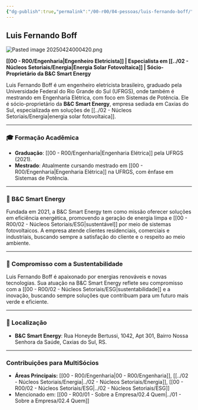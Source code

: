 ```yaml
---
{"dg-publish":true,"permalink":"/00-r00/04-pessoas/luis-fernando-boff/","tags":["person","profile","engenharia","energia","sustentabilidade","empreendedor"],"noteIcon":""}
---
```


## Luis Fernando Boff

![Pasted image 20250424000420.png](/img/user/00%20-%20R00/Pasted%20image%2020250424000420.png)

**[[00 - R00/Engenharia\|Engenheiro Eletricista]] | Especialista em [[../02 - Núcleos Setoriais/Energia\|Energia Solar Fotovoltaica]] | Sócio-Proprietário da B&C Smart Energy**

Luis Fernando Boff é um engenheiro eletricista brasileiro, graduado pela Universidade Federal do Rio Grande do Sul (UFRGS), onde também é mestrando em Engenharia Elétrica, com foco em Sistemas de Potência. Ele é sócio-proprietário da **B&C Smart Energy**, empresa sediada em Caxias do Sul, especializada em soluções de [[../02 - Núcleos Setoriais/Energia\|energia solar fotovoltaica]].

---

### 🎓 Formação Acadêmica

*   **Graduação**: [[00 - R00/Engenharia\|Engenharia Elétrica]] pela UFRGS (2021).
*   **Mestrado**: Atualmente cursando mestrado em [[00 - R00/Engenharia\|Engenharia Elétrica]] na UFRGS, com ênfase em Sistemas de Potência.

---

### 🏢 B&C Smart Energy

Fundada em 2021, a B&C Smart Energy tem como missão oferecer soluções em eficiência energética, promovendo a geração de energia limpa e [[00 - R00/02 - Núcleos Setoriais/ESG\|sustentável]] por meio de sistemas fotovoltaicos. A empresa atende clientes residenciais, comerciais e industriais, buscando sempre a satisfação do cliente e o respeito ao meio ambiente.

---

### 🌱 Compromisso com a Sustentabilidade

Luis Fernando Boff é apaixonado por energias renováveis e novas tecnologias. Sua atuação na B&C Smart Energy reflete seu compromisso com a [[00 - R00/02 - Núcleos Setoriais/ESG\|sustentabilidade]] e a inovação, buscando sempre soluções que contribuam para um futuro mais verde e eficiente.

---

### 📍 Localização

*   **B&C Smart Energy**: Rua Honeyde Bertussi, 1042, Apt 301, Bairro Nossa Senhora da Saúde, Caxias do Sul, RS.

---

### Contribuições para MultiSócios
*   **Áreas Principais:** [[00 - R00/Engenharia\|00 - R00/Engenharia]], [[../02 - Núcleos Setoriais/Energia\|../02 - Núcleos Setoriais/Energia]], [[00 - R00/02 - Núcleos Setoriais/ESG\|../02 - Núcleos Setoriais/ESG]]
*   Mencionado em: [[00 - R00/01 - Sobre a Empresa/02.4 Quem\|../01 - Sobre a Empresa/02.4 Quem]]